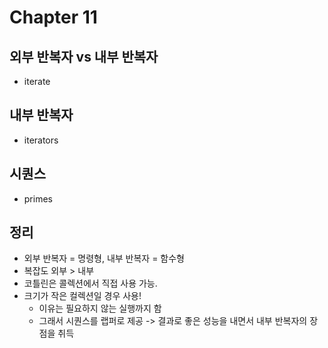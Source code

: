 # Chapter 11

## 외부 반복자 vs 내부 반복자

- iterate

## 내부 반복자

- iterators

## 시퀀스

- primes

## 정리

- 외부 반복자 = 명령형, 내부 반복자 = 함수형
- 복잡도 외부 > 내부
- 코틀린은 콜렉션에서 직접 사용 가능.
- 크기가 작은 컬렉션일 경우 사용!
    - 이유는 필요하지 않는 실행까지 함
    - 그래서 시퀀스를 랩퍼로 제공 -> 결과로 좋은 성능을 내면서 내부 반복자의 장점을 취득  